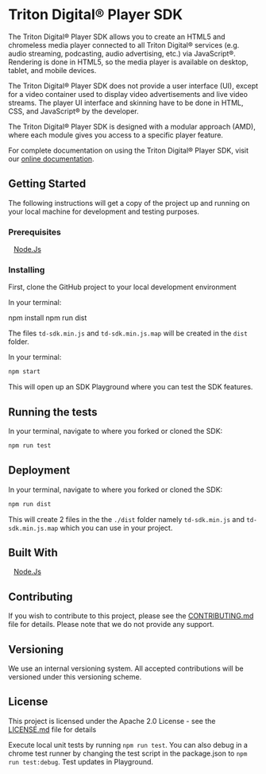 # Triton Digital® Player SDK

The Triton Digital® Player SDK allows you to create an HTML5 and chromeless media player connected to all Triton Digital® services (e.g. audio streaming, podcasting, audio advertising, etc.) via JavaScript®. Rendering is done in HTML5, so the media player is available on desktop, tablet, and mobile devices.

The Triton Digital® Player SDK does not provide a user interface (UI),  except for a video container used to display video advertisements and live video streams. The player UI interface and skinning have to be done in HTML, CSS, and JavaScript® by the developer.

The Triton Digital® Player SDK is designed with a modular approach (AMD), where each module gives you access to a specific player feature.

For complete documentation on using the Triton Digital® Player SDK, visit our [online documentation](https://userguides.tritondigital.com/spc/tdplay2/  ).

## Getting Started

The following instructions will get a copy of the project up and running on your local machine for development and testing purposes.

### Prerequisites

&ensp; [Node.Js](https://nodejs.org/en/)

### Installing

First, clone the GitHub project to your local development environment

In your terminal:

npm install
npm run dist

The files `td-sdk.min.js` and `td-sdk.min.js.map` will be created in the `dist` folder.

In your terminal:

```bash
npm start
```

This will open up an SDK Playground where you can test the SDK features.

## Running the tests

In your terminal, navigate to where you forked or cloned the SDK:

```bash
npm run test
```

## Deployment

In your terminal, navigate to where you forked or cloned the SDK:

```bash
npm run dist
```

This will create 2 files in the the `./dist` folder namely `td-sdk.min.js` and `td-sdk.min.js.map` which you can use in your project.

## Built With

&ensp; [Node.Js](https://nodejs.org/en/)

## Contributing

If you wish to contribute to this project, please see the [CONTRIBUTING.md](CONTRIBUTING.md) file for details. Please note that we do not provide any support.

## Versioning

We use an internal versioning system. All accepted contributions will be versioned under this versioning scheme.

## License

This project is licensed under the Apache 2.0 License - see the [LICENSE.md](LICENSE.md) file for details

Execute local unit tests by running `npm run test`.
You can also debug in a chrome test runner by changing the test script in the package.json to `npm run test:debug`.
Test updates in Playground.

